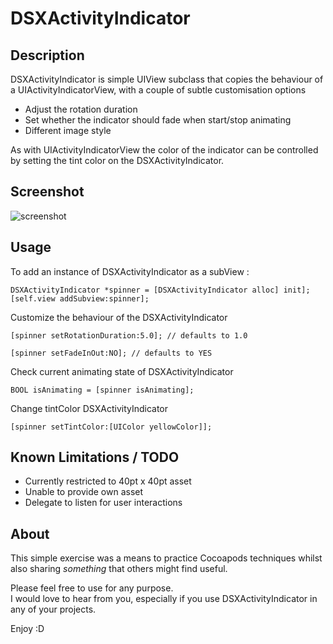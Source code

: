 DSXActivityIndicator
====================

## Description
DSXActivityIndicator is simple UIView subclass that copies the behaviour of a UIActivityIndicatorView, with a couple of subtle customisation options  
* Adjust the rotation duration
* Set whether the indicator should fade when start/stop animating
* Different image style

As with UIActivityIndicatorView the color of the indicator can be controlled by setting the tint color on the DSXActivityIndicator.  

## Screenshot
![screenshot](https://raw.githubusercontent.com/mattglover/DSXActivityIndicator/master/Screenshot/screenshot.png "Screenshot - Multiple DSXActivityIndicators")

## Usage

To add an instance of DSXActivityIndicator as a subView :
```objc
DSXActivityIndicator *spinner = [DSXActivityIndicator alloc] init];
[self.view addSubview:spinner];
```

Customize the behaviour of the DSXActivityIndicator
```objc
[spinner setRotationDuration:5.0]; // defaults to 1.0
```
```objc
[spinner setFadeInOut:NO]; // defaults to YES
```

Check current animating state of DSXActivityIndicator
```objc
BOOL isAnimating = [spinner isAnimating];
```

Change tintColor DSXActivityIndicator
```objc
[spinner setTintColor:[UIColor yellowColor]];
```

## Known Limitations / TODO
* Currently restricted to 40pt x 40pt asset
* Unable to provide own asset
* Delegate to listen for user interactions

## About
This simple exercise was a means to practice Cocoapods techniques whilst also sharing _something_ that others might find useful.  
  
Please feel free to use for any purpose.  
I would love to hear from you, especially if you use DSXActivityIndicator in any of your projects.  
  
Enjoy :D
